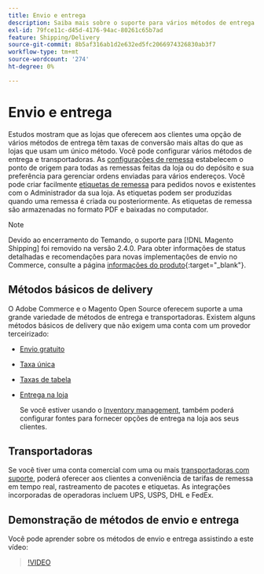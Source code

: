 ```yaml
---
title: Envio e entrega
description: Saiba mais sobre o suporte para vários métodos de entrega e transportadoras que você pode oferecer aos seus clientes.
exl-id: 79fce11c-d45d-4176-94ac-80261c65b7ad
feature: Shipping/Delivery
source-git-commit: 8b5af316ab1d2e632ed5fc2066974326830ab3f7
workflow-type: tm+mt
source-wordcount: '274'
ht-degree: 0%

---
```


# Envio e entrega

Estudos mostram que as lojas que oferecem aos clientes uma opção de vários métodos de entrega têm taxas de conversão mais altas do que as lojas que usam um único método. Você pode configurar vários métodos de entrega e transportadoras. As [configurações de remessa](shipping-settings.md) estabelecem o ponto de origem para todas as remessas feitas da loja ou do depósito e sua preferência para gerenciar ordens enviadas para vários endereços. Você pode criar facilmente [etiquetas de remessa](shipping-labels.md) para pedidos novos e existentes com o Administrador da sua loja. As etiquetas podem ser produzidas quando uma remessa é criada ou posteriormente. As etiquetas de remessa são armazenadas no formato PDF e baixadas no computador.

>[!NOTE]
>
>Devido ao encerramento do Temando, o suporte para [!DNL Magento Shipping] foi removido na versão 2.4.0. Para obter informações de status detalhadas e recomendações para novas implementações de envio no Commerce, consulte a página [informações do produto](https://business.adobe.com/products/magento/shipping.html){:target=&quot;_blank&quot;}.

## Métodos básicos de delivery

O Adobe Commerce e o Magento Open Source oferecem suporte a uma grande variedade de métodos de entrega e transportadoras. Existem alguns métodos básicos de delivery que não exigem uma conta com um provedor terceirizado:

* [Envio gratuito](shipping-free.md)

* [Taxa única](shipping-flat-rate.md)

* [Taxas de tabela](shipping-table-rate.md)

* [Entrega na loja](shipping-in-store-delivery.md)

  Se você estiver usando o [Inventory management](../inventory-management/introduction.md), também poderá configurar fontes para fornecer opções de entrega na loja aos seus clientes.

## Transportadoras

Se você tiver uma conta comercial com uma ou mais [transportadoras com suporte](carriers.md), poderá oferecer aos clientes a conveniência de tarifas de remessa em tempo real, rastreamento de pacotes e etiquetas. As integrações incorporadas de operadoras incluem UPS, USPS, DHL e FedEx.

## Demonstração de métodos de envio e entrega

Você pode aprender sobre os métodos de envio e entrega assistindo a este vídeo:

>[!VIDEO](https://video.tv.adobe.com/v/343658/?quality=12)
